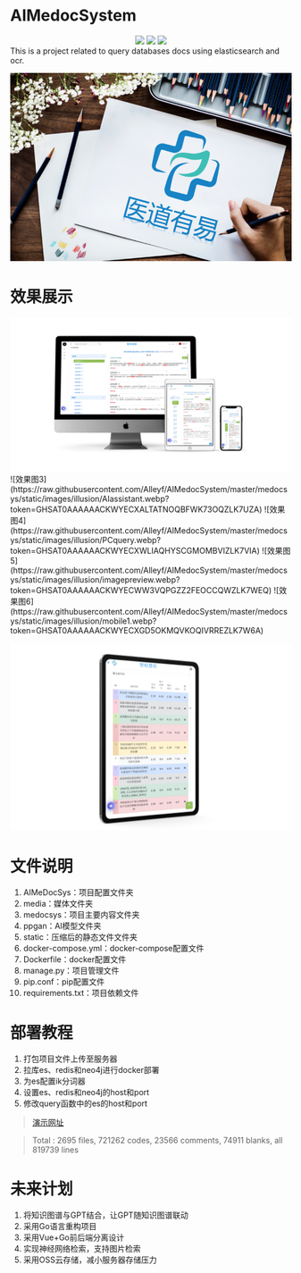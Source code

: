 # AIMedocSystem

<div align="center">
  <img src="https://img.shields.io/badge/branch-master-brightgreen.svg">
  <img src="https://img.shields.io/badge/License-MIT-blue.svg">
  <img src="https://jaywcjlove.github.io/sb/lang/chinese.svg">
</div>
This is a project related to query databases docs using elasticsearch and ocr.

![team](https://github.com/Alleyf/AIMedocSystem/blob/master/medocsys/static/images/landing/brand.png?raw=true)

# 效果展示

<img src="https://raw.githubusercontent.com/Alleyf/AIMedocSystem/master/medocsys/static/images/illusion/3end.webp?token=GHSAT0AAAAAACKWYECXGP3CN4UJOR2YOAFSZLK7T5A" alt="效果图2" style="zoom:50%;" />
![效果图3](https://raw.githubusercontent.com/Alleyf/AIMedocSystem/master/medocsys/static/images/illusion/AIassistant.webp?token=GHSAT0AAAAAACKWYECXALTATNOQBFWK73OQZLK7UZA)
![效果图4](https://raw.githubusercontent.com/Alleyf/AIMedocSystem/master/medocsys/static/images/illusion/PCquery.webp?token=GHSAT0AAAAAACKWYECXWLIAQHYSCGMOMBVIZLK7VIA)
![效果图5](https://raw.githubusercontent.com/Alleyf/AIMedocSystem/master/medocsys/static/images/illusion/imagepreview.webp?token=GHSAT0AAAAAACKWYECWW3VQPGZZ2FEOCCQWZLK7WEQ)
![效果图6](https://raw.githubusercontent.com/Alleyf/AIMedocSystem/master/medocsys/static/images/illusion/mobile1.webp?token=GHSAT0AAAAAACKWYECXGD5OKMQVKOQIVRREZLK7W6A)

![](https://raw.githubusercontent.com/Alleyf/AIMedocSystem/master/medocsys/static/images/illusion/tablet1.webp?token=GHSAT0AAAAAACKWYECXTKKGMW6BDICCDB54ZLK7XJA)



# 文件说明

1. AIMeDocSys：项目配置文件夹
2. media：媒体文件夹
3. medocsys：项目主要内容文件夹
4. ppgan：AI模型文件夹
5. static：压缩后的静态文件文件夹
6. docker-compose.yml：docker-compose配置文件
7. Dockerfile：docker配置文件
8. manage.py：项目管理文件
9. pip.conf：pip配置文件
10. requirements.txt：项目依赖文件

# 部署教程

1. 打包项目文件上传至服务器
2. 拉库es、redis和neo4j进行docker部署
3. 为es配置ik分词器
4. 设置es、redis和neo4j的host和port
5. 修改query函数中的es的host和port

> [演示网址](https://amedoc.fcsy.fit)

> Total : 2695 files, 721262 codes, 23566 comments, 74911 blanks, all 819739 lines
# 未来计划

1. 将知识图谱与GPT结合，让GPT随知识图谱联动
2. 采用Go语言重构项目
3. 采用Vue+Go前后端分离设计
4. 实现神经网络检索，支持图片检索
5. 采用OSS云存储，减小服务器存储压力
